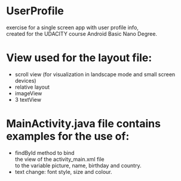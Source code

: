 # UserProfile
exercise for a single screen app with user profile info,<br>
created for the UDACITY course Android Basic Nano Degree.<br>


# View used for the layout file:
* scroll view (for visualization in landscape mode and small screen devices)
* relative layout
* imageView
* 3 textView
# MainActivity.java file contains examples for the use of:
* findById method to bind <br>
the view of the activity_main.xml file<br>
to the variable picture, name, birthday and country.<br>
* text change: font style, size and colour.
